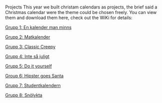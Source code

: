 #
Projects
This year we built christam calendars as projects, the brief said a Christmas calendar were the theme could be chosen freely.
You can view them and download them here, check out the WiKi for details:

[Grupp 1: En kalender man minns](https://github.com/antonilund/IxDkalender2015)

[Grupp 2: Matkalender](https://github.com/aminamuftic/julkalender)

[Grupp 3: Classic Creepy](https://github.com/MartenFriman/Julkalender-IDK-g3)

[Grupp 4: Inte så juligt](https://github.com/IvyEnyo/julkalender)

[Grupp 5: Do it yourself](https://github.com/KHallberg/Jul_grupp_5)

[Group 6: Hipster goes Santa](https://github.com/emilberzen/grupp6)

[Grupp 7: Studentkalendern](https://github.com/MarcusHakansson/Studentkalendern)

[Grupp 8: Snölykta](https://github.com/HyvelTjuven/Julkalender)


